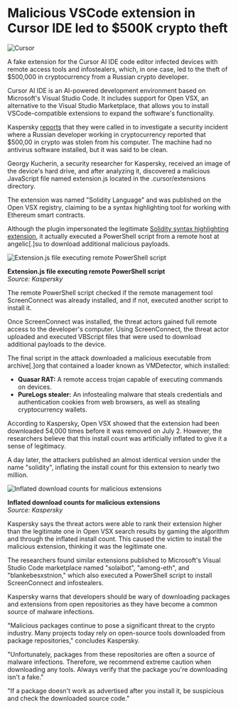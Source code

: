 # Malicious VSCode extension in Cursor IDE led to $500K crypto theft

![Cursor](https://www.bleepstatic.com/content/hl-images/2025/07/13/cursor-header.jpg)

A fake extension for the Cursor AI IDE code editor infected devices with remote access tools and infostealers, which, in one case, led to the theft of $500,000 in cryptocurrency from a Russian crypto developer.

Cursor AI IDE is an AI-powered development environment based on Microsoft's Visual Studio Code. It includes support for Open VSX, an alternative to the Visual Studio Marketplace, that allows you to install VSCode-compatible extensions to expand the software's functionality.

Kaspersky [reports](https://securelist.com/open-source-package-for-cursor-ai-turned-into-a-crypto-heist/116908/) that they were called in to investigate a security incident where a Russian developer working in cryptocurrency reported that $500,00 in crypto was stolen from his computer. The machine had no antivirus software installed, but it was said to be clean.

Georgy Kucherin, a security researcher for Kaspersky, received an image of the device's hard drive, and after analyzing it, discovered a malicious JavaScript file named extension.js located in the .cursor/extensions directory.

The extension was named "Solidity Language" and was published on the Open VSX registry, claiming to be a syntax highlighting tool for working with Ethereum smart contracts.

Although the plugin impersonated the legitimate [Solidity syntax highlighting extension](https://open-vsx.org/extension/juanblanco/solidity), it actually executed a PowerShell script from a remote host at angelic\[.\]su to download additional malicious payloads.

![Extension.js file executing remote PowerShell script](https://www.bleepstatic.com/images/news/security/c/cursor/malicious-solidity-extension/extension-js-powershell.jpg)

**Extension.js file executing remote PowerShell script**  
_Source: Kaspersky_

The remote PowerShell script checked if the remote management tool ScreenConnect was already installed, and if not, executed another script to install it.

Once ScreenConnect was installed, the threat actors gained full remote access to the developer's computer. Using ScreenConnect, the threat actor uploaded and executed VBScript files that were used to download additional payloads to the device.

The final script in the attack downloaded a malicious executable from archive\[.\]org that contained a loader known as VMDetector, which installed:

* **Quasar RAT:** A remote access trojan capable of executing commands on devices.
* **PureLogs stealer:** An infostealing malware that steals credentials and authentication cookies from web browsers, as well as stealing cryptocurrency wallets.

According to Kaspersky, Open VSX showed that the extension had been downloaded 54,000 times before it was removed on July 2. However, the researchers believe that this install count was artificially inflated to give it a sense of legitimacy.

A day later, the attackers published an almost identical version under the name "solidity", inflating the install count for this extension to nearly two million.

![Inflated download counts for malicious extensions](https://www.bleepstatic.com/images/news/security/c/cursor/malicious-solidity-extension/malicious-solidity-language-extension.jpg)

**Inflated download counts for malicious extensions**  
_Source: Kaspersky_

Kaspersky says the threat actors were able to rank their extension higher than the legitimate one in Open VSX search results by gaming the algorithm and through the inflated install count. This caused the victim to install the malicious extension, thinking it was the legitimate one.

The researchers found similar extensions published to Microsoft's Visual Studio Code marketplace named "solaibot", "among-eth", and "blankebesxstnion," which also executed a PowerShell script to install ScreenConnect and infostealers.

Kaspersky warns that developers should be wary of downloading packages and extensions from open repositories as they have become a common source of malware infections.

"Malicious packages continue to pose a significant threat to the crypto industry. Many projects today rely on open-source tools downloaded from package repositories," concludes Kaspersky.

"Unfortunately, packages from these repositories are often a source of malware infections. Therefore, we recommend extreme caution when downloading any tools. Always verify that the package you're downloading isn't a fake."

"If a package doesn't work as advertised after you install it, be suspicious and check the downloaded source code."